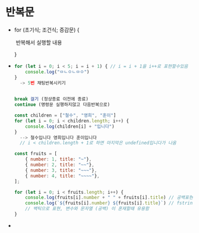 # 반복문

- for (초기식; 조건식; 증감문) {

  ​	반복해서 실행할 내용

  }

- ```javascript
  for (let i = 0; i < 5; i = i + 1) { // i = i + 1을 i++로 표현할수있음
      console.log("ㅁㄴㅇㄴㅁㅇ")
  }
  	-> 5번 채팅반복시키기
  
      
  break 걸기 (정상종료 이전에 종료)
  continue (명령문 실행하지않고 다음반복으로)
  
  const children = ["철수", "영희", "훈이"]
  for (let i = 0; i < children.length; i++) {
      console.log(children[i] + "입니다")
  }
  	--> 철수입니다 영희입니다 훈이입니다
  	// i < children.length + 1로 하면 마지막은 undefined입니다가 나옴
  
  const fruits = [
      { number: 1, title: "~"},
      { number: 2, title: "~~"},
      { number: 3, title: "~~~"},
      { number: 4, title: "~~~~"},
  ];
  
  for (let i = 0; i < fruits.length; i++) {
      console.log(fruits[i].number + " " + fruits[i].title) // 공백표현을 다르게표현하면 아래
      console.log(`${fruits[i].number} ${fruits[i].title}`) // fstring 같은것
      // 백틱으로 표현, 변수와 문자열 (공백) 이 혼재할때 유용함
  }
  ```

- 